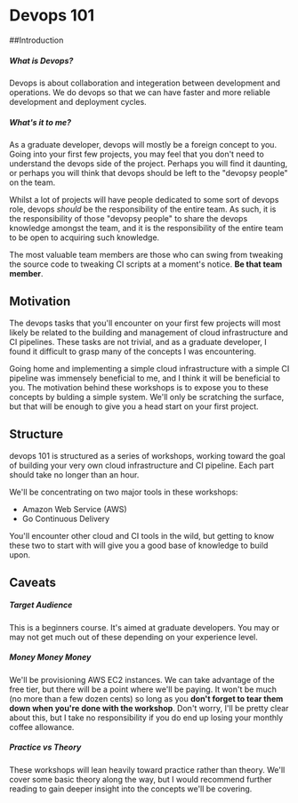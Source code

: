 # Devops 101

##Introduction

##### What is Devops?
Devops is about collaboration and integeration between development and operations. We do devops so that we can have faster and more reliable development and deployment cycles.

##### What's it to me?
As a graduate developer, devops will mostly be a foreign concept to you. Going into your first few projects, you may feel that you don't need to understand the devops side of the project. Perhaps you will find it daunting, or perhaps you will think that devops should be left to the "devopsy people" on the team. 

Whilst a lot of projects will have people dedicated to some sort of devops role, devops *should* be the responsibility of the entire team. As such, it is the responsibility of those "devopsy people" to share the devops knowledge amongst the team, and it is the responsibility of the entire team to be open to acquiring such knowledge.

The most valuable team members are those who can swing from tweaking the source code to tweaking CI scripts at a moment's notice. **Be that team member**.

## Motivation
The devops tasks that you'll encounter on your first few projects will most likely be related to the building and management of cloud infrastructure and CI pipelines. These tasks are not trivial, and as a graduate developer, I found it difficult to grasp many of the concepts I was encountering. 

Going home and implementing a simple cloud infrastructure with a simple CI pipeline was immensely beneficial to me, and I think it will be beneficial to you. The motivation behind these workshops is to expose you to these concepts by bulding a simple system. We'll only be scratching the surface, but that will be enough to give you a head start on your first project.

## Structure
devops 101 is structured as a series of workshops, working toward the goal of building your very own cloud infrastructure and CI pipeline. Each part should take no longer than an hour. 

We'll be concentrating on two major tools in these workshops:

- Amazon Web Service (AWS)
- Go Continuous Delivery

You'll encounter other cloud and CI tools in the wild, but getting to know these two to start with will give you a good base of knowledge to build upon.

## Caveats
##### Target Audience
This is a beginners course. It's aimed at graduate developers. You may or may not get much out of these depending on your experience level.

##### Money Money Money
We'll be provisioning AWS EC2 instances. We can take advantage of the free tier, but there will be a point where we'll be paying. It won't be much (no more than a few dozen cents) so long as you **don't forget to tear them down when you're done with the workshop**. Don't worry, I'll be pretty clear about this, but I take no responsibility if you do end up losing your monthly coffee allowance.

##### Practice vs Theory
These workshops will lean heavily toward practice rather than theory. We'll cover some basic theory along the way, but I would recommend further reading to gain deeper insight into the concepts we'll be covering.








